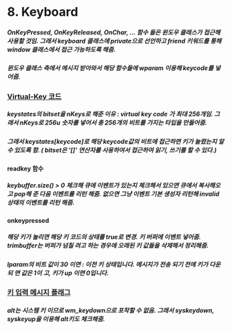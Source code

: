 # 8. Keyboard

##### OnKeyPressed, OnKeyReleased, OnChar, ... 함수 들은 윈도우 클래스가 접근해 사용할 것임. 그래서 keyboard 클래스에 private으로 선언하고 friend 키워드를 통해 window 클래스에서 접근 가능하도록 해줌.
##### 윈도우 클래스 측에서 메시지 받아와서 해당 함수들에 wparam 이용해 keycode를 넣어줌.

### [ Virtual-Key 코드](https://docs.microsoft.com/ko-kr/windows/win32/inputdev/virtual-key-codes)
##### keystates의 bitset을 nKeys로 해준 이유 : virtual key code 가 최대 256개임. 그래서 nKeys로 256u 숫자를 넣어서 총 256개의 비트를 가지는 타입을 만들어줌.
##### 그래서 keystates[keycode]로 해당 keycode값의 비트에 접근하면 키가 눌렸는지 알 수 있도록 함. ( bitset은 '[]' 연산자를 사용하여서 접근하여 읽기, 쓰기를 할 수 있다.)

#### readkey 함수
##### keybuffer.size() > 0 체크해 큐에 이벤트가 있는지 체크해서 있으면 큐에서 복사해오고 pop해 준 다음 이벤트를 리턴 해줌. 없으면 그냥 이벤트 기본 생성자 리턴해 invalid 상태의 이벤트를 리턴 해줌.

#### onkeypressed
##### 해당 키가 눌리면 해당 키 코드의 상태를 true로 변경. 키 버퍼에 이벤트 넣어줌. trimbuffer는 버퍼가 넘칠 려고 하는 경우에 오래된 키 값들을 삭제해서 정리해줌.

##### lparam의 비트 값이 30 이면 : 이전 키 상태입니다. 메시지가 전송 되기 전에 키가 다운 되 면 값은 1이 고, 키가 up 이면 0입니다.

### [키 입력 메시지 플래그](https://docs.microsoft.com/ko-kr/windows/win32/inputdev/about-keyboard-input#keystroke-message-flags)

##### alt는 시스템 키 이므로 wm_keydown으로 포착할 수 없음. 그래서 syskeydown, syskeyup을 이용해 alt키도 체크해줌.




